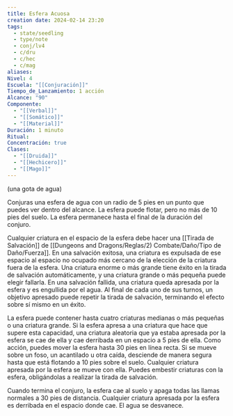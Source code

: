 ```yaml
---
title: Esfera Acuosa
creation date: 2024-02-14 23:20
tags:
  - state/seedling
  - type/note
  - conj/lv4
  - c/dru
  - c/hec
  - c/mag
aliases: 
Nivel: 4
Escuela: "[[Conjuración]]"
Tiempo_de_Lanzamiento: 1 acción
Alcance: "90"
Componente:
  - "[[Verbal]]"
  - "[[Somático]]"
  - "[[Material]]"
Duración: 1 minuto
Ritual: 
Concentración: true
Clases:
  - "[[Druida]]"
  - "[[Hechicero]]"
  - "[[Mago]]"
---
```

(una gota de agua)

Conjuras una esfera de agua con un radio de 5 pies en un punto que puedes ver dentro del alcance. La esfera puede flotar, pero no más de 10 pies del suelo. La esfera permanece hasta el final de la duración del conjuro.

Cualquier criatura en el espacio de la esfera debe hacer una [[Tirada de Salvación]] de [[Dungeons and Dragons/Reglas/2) Combate/Daño/Tipo de Daño/Fuerza]]. En una salvación exitosa, una criatura es expulsada de ese espacio al espacio no ocupado más cercano de la elección de la criatura fuera de la esfera. Una criatura enorme o más grande tiene éxito en la tirada de salvación automáticamente, y una criatura grande o más pequeña puede elegir fallarla. En una salvación fallida, una criatura queda apresada por la esfera y es engullida por el agua. Al final de cada uno de sus turnos, un objetivo apresado puede repetir la tirada de salvación, terminando el efecto sobre sí mismo en un éxito.

La esfera puede contener hasta cuatro criaturas medianas o más pequeñas o una criatura grande. Si la esfera apresa a una criatura que hace que supere esta capacidad, una criatura aleatoria que ya estaba apresada por la esfera se cae de ella y cae derribada en un espacio a 5 pies de ella.
Como acción, puedes mover la esfera hasta 30 pies en línea recta. Si se mueve sobre un foso, un acantilado u otra caída, desciende de manera segura hasta que está flotando a 10 pies sobre el suelo. Cualquier criatura apresada por la esfera se mueve con ella. Puedes embestir criaturas con la esfera, obligándolas a realizar la tirada de salvación.

Cuando termina el conjuro, la esfera cae al suelo y apaga todas las llamas normales a 30 pies de distancia. Cualquier criatura apresada por la esfera es derribada en el espacio donde cae. El agua se desvanece.